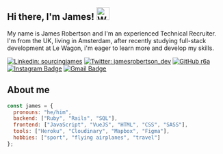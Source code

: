 <h2> Hi there, I'm James! <img src="https://raw.githubusercontent.com/MartinHeinz/MartinHeinz/master/wave.gif" width="30px" alt="Waving hand"></h2>
<p> My name is James Robertson and I'm an experienced Technical Recruiter. I'm from the UK, living in Amsterdam, after recently studying full-stack development at Le Wagon, i'm eager to learn more and develop my skills. </p>


[![Linkedin: sourcingjames](https://img.shields.io/badge/-sourcingjames-blue?style=flat-square&logo=Linkedin&logoColor=white&link=https://www.linkedin.com/in/sourcingjames/)](https://www.linkedin.com/in/thaianebraga/)
[![Twitter: jamesrobertson_dev](https://img.shields.io/twitter/follow/jamesrobertson_dev?style=social)](https://twitter.com/jamesrobertson_dev)
[![GitHub r6a](https://img.shields.io/github/followers/r6a?label=follow&style=social)](https://github.com/r6a)
[![Instagram Badge](https://img.shields.io/badge/-@amsterdamjames1-purple?style=flat&logo=instagram&logoColor=white&link=https://instagram.com/amsterdamjames1/)](https://instagram.com/_jessicaalim)
[![Gmail Badge](https://img.shields.io/badge/-amsterdamjames1-c14438?style=flat&logo=Gmail&logoColor=white&link=mailto:amsterdamjames1@gmail.com)](mailto:amsterdamjames1@gmail.com)

## About me

```javascript
const james = {
  pronouns: "he/him",
  backend: ["Ruby", "Rails", "SQL"],
  frontend: ["JavaScript", "VueJS", "HTML", "CSS", "SASS"],
  tools: ["Heroku", "Cloudinary", "Mapbox", "Figma"],
  hobbies: ["sport", "flying airplanes", "travel"]
};
```

